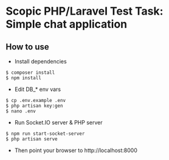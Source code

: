 # Scopic PHP/Laravel Test Task: Simple chat application

## How to use
- Install dependencies
```
$ composer install
$ npm install
```

- Edit DB_* env vars
```
$ cp .env.example .env
$ php artisan key:gen
$ nano .env
```

- Run Socket.IO server & PHP server
```
$ npm run start-socket-server
$ php artisan serve
```

- Then point your browser to http://localhost:8000
